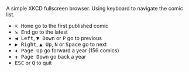A simple XKCD fullscreen browser. Using keyboard to navigate the comic list.
- <kbd>⇱ Home</kbd> go to the first published comic
- <kbd>⇲ End</kbd> go to the latest
- <kbd>◀ Left</kbd>, <kbd>▼ Down</kbd> or <kbd>P</kbd> go to previous
- <kbd>▶ Right</kbd>, <kbd>▲ Up</kbd>, <kbd>N</kbd> or <kbd>Space</kbd> go to next
- <kbd>⇞ Page Up</kbd> go forward a year (156 comics)
- <kbd>⇟ Page Down</kbd> go back a year
- <kbd>ESC</kbd> or <kbd>Q</kbd> to quit
